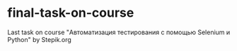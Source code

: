 # final-task-on-course
Last task on course "Автоматизация тестирования с помощью Selenium и Python" by Stepik.org
